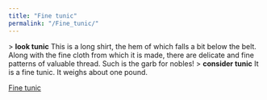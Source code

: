 ```yaml
---
title: "Fine tunic"
permalink: "/Fine_tunic/"
---
```


\> **look tunic**
This is a long shirt, the hem of which falls a bit below the belt.
Along with the fine cloth from which it is made, there are delicate
and
fine patterns of valuable thread. Such is the garb for nobles!
\> **consider tunic**
It is a fine tunic.
It weighs about one pound.

[Fine tunic](Category:_Cloth_equipment "wikilink")